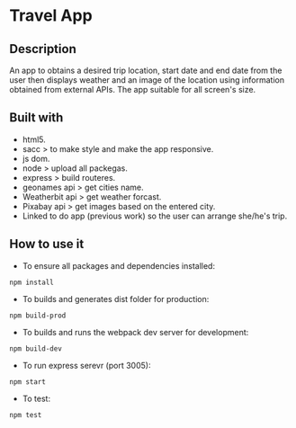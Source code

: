 # Travel App
## Description 
An app to obtains a desired trip location, start date and end date from the user then displays weather and an image of the location using information obtained from external APIs. The app suitable for all screen's size.
## Built with 
- html5.
- sacc > to make style and make the app responsive.
- js dom.
- node > upload all packegas.
- express > build routeres.
- geonames api > get cities name.
- Weatherbit api > get weather forcast.
- Pixabay api > get images based on the entered city.
- Linked to do app (previous work) so the user can arrange she/he's trip.
## How to use it 
- To ensure all packages and dependencies installed:

`npm install`

- To builds and generates dist folder for production:

`npm build-prod`

- To builds and runs the webpack dev server for development:

`npm build-dev`

- To run express serevr (port 3005):

`npm start`

- To test:

`npm test`
